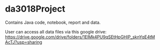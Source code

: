 # da3018Project
Contains Java code, notebook, report and data.

User can access all data files via this google drive:
https://drive.google.com/drive/folders/1ElMk4PU9qSEtHpGHlP_sknYqE4tMAcTJ?usp=sharing
